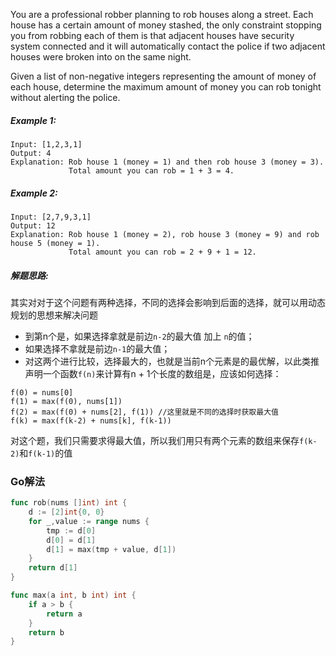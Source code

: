 You are a professional robber planning to rob houses along a street. 
Each house has a certain amount of money stashed, the only constraint stopping you from robbing each of them is that adjacent houses have security system connected and it will automatically contact the police if two adjacent houses were broken into on the same night.

Given a list of non-negative integers representing the amount of money of each house, determine the maximum amount of money you can rob tonight without alerting the police.

##### Example 1:
```
Input: [1,2,3,1]
Output: 4
Explanation: Rob house 1 (money = 1) and then rob house 3 (money = 3).
             Total amount you can rob = 1 + 3 = 4.
```
##### Example 2:
```
Input: [2,7,9,3,1]
Output: 12
Explanation: Rob house 1 (money = 2), rob house 3 (money = 9) and rob house 5 (money = 1).
             Total amount you can rob = 2 + 9 + 1 = 12.
```

##### 解题思路:
其实对对于这个问题有两种选择，不同的选择会影响到后面的选择，就可以用动态规划的思想来解决问题
- 到第n个是，如果选择拿就是前边`n-2`的最大值 加上 `n`的值；
- 如果选择不拿就是前边`n-1`的最大值；
- 对这两个进行比较，选择最大的，也就是当前n个元素是的最优解，以此类推
声明一个函数`f(n)`来计算有n + 1个长度的数组是，应该如何选择：
```
f(0) = nums[0]
f(1) = max(f(0), nums[1])
f(2) = max(f(0) + nums[2], f(1)) //这里就是不同的选择时获取最大值
f(k) = max(f(k-2) + nums[k], f(k-1))
```
对这个题，我们只需要求得最大值，所以我们用只有两个元素的数组来保存`f(k-2)`和`f(k-1)`的值

### Go解法
```go
func rob(nums []int) int {
	d := [2]int{0, 0}
	for _,value := range nums {
		tmp := d[0]
		d[0] = d[1]
		d[1] = max(tmp + value, d[1])
	}
	return d[1]
}

func max(a int, b int) int {
    if a > b {
        return a
    }
    return b
}
```
